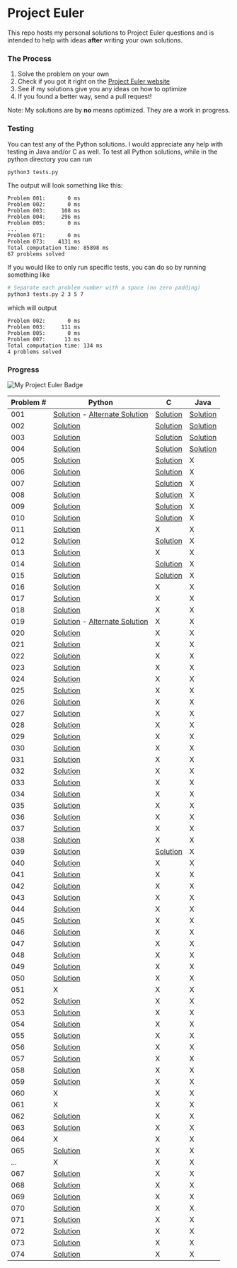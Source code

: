 # Project Euler

This repo hosts my personal solutions to Project Euler questions and is intended to help with ideas **after** writing your own solutions.

### The Process

1. Solve the problem on your own
2. Check if you got it right on the [Project Euler website](https://projecteuler.net)
3. See if my solutions give you any ideas on how to optimize
4. If you found a better way, send a pull request!


Note: My solutions are by **no** means optimized. They are a work in progress.

### Testing
You can test any of the Python solutions. I would appreciate any help with testing in Java and/or C as well. To test all Python solutions, while in the python directory you can run

```sh
python3 tests.py
```

The output will look something like this:
```
Problem 001:       0 ms
Problem 002:       0 ms
Problem 003:     108 ms
Problem 004:     296 ms
Problem 005:       0 ms
...
Problem 071:       0 ms
Problem 073:    4131 ms
Total computation time: 85898 ms
67 problems solved
```

If you would like to only run specific tests, you can do so by running something like
```sh
# Separate each problem number with a space (no zero padding)
python3 tests.py 2 3 5 7
```

which will output

```
Problem 002:       0 ms
Problem 003:     111 ms
Problem 005:       0 ms
Problem 007:      13 ms
Total computation time: 134 ms
4 problems solved
```


### Progress
![My Project Euler Badge](https://projecteuler.net/profile/jackmoody11.png)


| Problem # | Python | C | Java |
| ------ | ------ | - | ---- |
| 001 | [Solution](/python/p001.py) - [Alternate Solution](/python/p001_alt.py)  | [Solution](/c/p001.c) | [Solution](/java/p001.java) |
| 002 | [Solution](/python/p002.py) | [Solution](/c/p002.c) | [Solution](/java/p002.java) |
| 003 | [Solution](/python/p003.py) | [Solution](/c/p003.c) | [Solution](/java/p003.java) |
| 004 | [Solution](/python/p004.py) | [Solution](/c/p004.c) | [Solution](/java/p004.java) |
| 005 | [Solution](/python/p005.py) | [Solution](/c/p005.c) | X |
| 006 | [Solution](/python/p006.py) | [Solution](/c/p006.c) | X |
| 007 | [Solution](/python/p007.py) | [Solution](/c/p007.c) | X |
| 008 | [Solution](/python/p008.py) | [Solution](/c/p008.c) | X |
| 009 | [Solution](/python/p009.py) | [Solution](/c/p009.c) | X |
| 010 | [Solution](/python/p010.py) | [Solution](/c/p010.c) | X |
| 011 | [Solution](/python/p011.py) | X | X |
| 012 | [Solution](/python/p012.py) | [Solution](/c/p012.c) | X |
| 013 | [Solution](/python/p013.py) | X | X |
| 014 | [Solution](/python/p014.py) | [Solution](/c/p014.c) | X |
| 015 | [Solution](/python/p015.py) | [Solution](/c/p015.c) | X |
| 016 | [Solution](/python/p016.py) | X | X |
| 017 | [Solution](/python/p017.py) | X | X |
| 018 | [Solution](/python/p018.py) | X | X |
| 019 | [Solution](/python/p019.py) - [Alternate Solution](/python/p019_alt.py) | X | X |
| 020 | [Solution](/python/p020.py) | X | X |
| 021 | [Solution](/python/p021.py) | X | X |
| 022 | [Solution](/python/p022.py) | X | X |
| 023 | [Solution](/python/p023.py) | X | X |
| 024 | [Solution](/python/p024.py) | X | X |
| 025 | [Solution](/python/p025.py) | X | X |
| 026 | [Solution](/python/p026.py) | X | X |
| 027 | [Solution](/python/p027.py) | X | X |
| 028 | [Solution](/python/p028.py) | X | X |
| 029 | [Solution](/python/p029.py) | X | X |
| 030 | [Solution](/python/p030.py) | X | X |
| 031 | [Solution](/python/p031.py) | X | X |
| 032 | [Solution](/python/p032.py) | X | X |
| 033 | [Solution](/python/p033.py) | X | X |
| 034 | [Solution](/python/p034.py) | X | X |
| 035 | [Solution](/python/p035.py) | X | X |
| 036 | [Solution](/python/p036.py) | X | X |
| 037 | [Solution](/python/p037.py) | X | X |
| 038 | [Solution](/python/p038.py) | X | X |
| 039 | [Solution](/python/p039.py) | [Solution](/c/p039.c) | X |
| 040 | [Solution](/python/p040.py) | X | X |
| 041 | [Solution](/python/p041.py) | X | X |
| 042 | [Solution](/python/p042.py) | X | X |
| 043 | [Solution](/python/p043.py) | X | X |
| 044 | [Solution](/python/p044.py) | X | X |
| 045 | [Solution](/python/p045.py) | X | X |
| 046 | [Solution](/python/p046.py) | X | X |
| 047 | [Solution](/python/p047.py) | X | X |
| 048 | [Solution](/python/p048.py) | X | X |
| 049 | [Solution](/python/p049.py) | X | X |
| 050 | [Solution](/python/p050.py) | X | X |
| 051 | X | X | X |
| 052 | [Solution](/python/p052.py) | X | X |
| 053 | [Solution](/python/p053.py) | X | X |
| 054 | [Solution](/python/p054.py) | X | X |
| 055 | [Solution](/python/p055.py) | X | X |
| 056 | [Solution](/python/p056.py) | X | X |
| 057 | [Solution](/python/p057.py) | X | X |
| 058 | [Solution](/python/p058.py) | X | X |
| 059 | [Solution](/python/p059.py) | X | X |
| 060 | X | X | X |
| 061 | X | X | X |
| 062 | [Solution](/python/p062.py) | X | X |
| 063 | [Solution](/python/p063.py) | X | X |
| 064 | X | X | X |
| 065 | [Solution](/python/p065.py) | X | X |
| ... | X | X | X |
| 067 | [Solution](/python/p067.py) | X | X |
| 068 | [Solution](/python/p068.py) | X | X |
| 069 | [Solution](/python/p069.py) | X | X |
| 070 | [Solution](/python/p070.py) | X | X |
| 071 | [Solution](/python/p071.py) | X | X |
| 072 | [Solution](/python/p072.py) | X | X |
| 073 | [Solution](/python/p073.py) | X | X |
| 074 | [Solution](/python/p074.py) | X | X |
